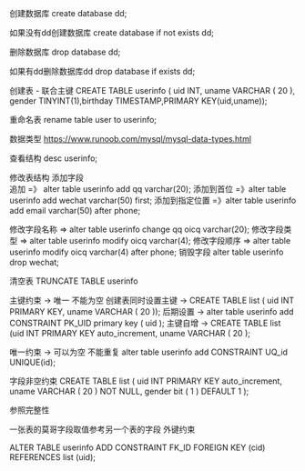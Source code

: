 创建数据库 create database dd;

如果没有dd创建数据库 create database if not exists dd;

删除数据库 drop database dd;

如果有dd删除数据库dd drop  database if exists dd;

创建表 - 联合主键
CREATE TABLE userinfo ( uid INT, uname VARCHAR ( 20 ), gender TINYINT(1),birthday TIMESTAMP,PRIMARY KEY(uid,uname));

重命名表 rename table user to userinfo;

数据类型  https://www.runoob.com/mysql/mysql-data-types.html

查看结构 desc userinfo;

修改表结构
  添加字段  
    追加 =》 alter table userinfo add qq varchar(20);
    添加到首位 =》alter table userinfo add wechat varchar(50) first;
    添加到指定位置 =》alter table userinfo add email varchar(50) after phone;

  修改字段名称 => alter table userinfo change qq oicq varchar(20);
  修改字段类型 => alter table userinfo modify oicq varchar(4);
  修改字段顺序 => alter table userinfo modify oicq varchar(4)  after phone;
  销毁字段 alter table userinfo drop wechat;

清空表 TRUNCATE TABLE userinfo


主键约束 -> 唯一 不能为空
  创建表同时设置主键 -> CREATE TABLE list ( uid INT PRIMARY KEY, uname VARCHAR ( 20 ));
  后期设置 -> alter table userinfo add CONSTRAINT PK_UID primary key ( uid );
  主键自增 -> CREATE TABLE list (uid INT PRIMARY KEY auto_increment, uname VARCHAR ( 20 );

唯一约束 -> 可以为空 不能重复
  alter table userinfo add CONSTRAINT UQ_id UNIQUE(id);


字段非空约束
    CREATE TABLE list (
      uid INT PRIMARY KEY auto_increment,
      uname VARCHAR ( 20 ) NOT NULL,
      gender bit ( 1 ) DEFAULT 1 
    );

参照完整性

  一张表的莫哥字段取值参考另一个表的字段
  外键约束
  
  ALTER TABLE userinfo ADD CONSTRAINT FK_ID FOREIGN KEY (cid) REFERENCES list (uid);